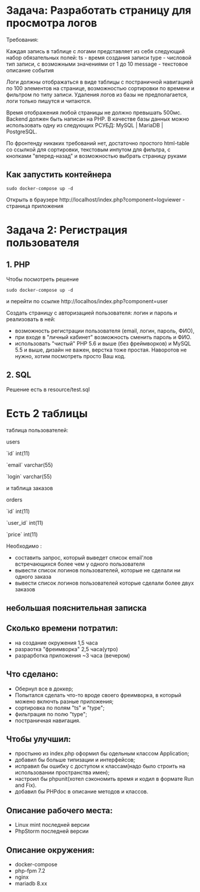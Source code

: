 # Задача: Разработать страницу для просмотра логов

Требования:

Каждая запись в таблице с логами представляет из себя следующий набор обязательных полей:
ts - время создания записи
type - числовой тип записи, с возможными значениями от 1 до 10
message - текстовое описание события

Логи должны отображаться в виде таблицы с постраничной навигацией по 100 элементов на странице, возможностью сортировки по времени и фильтром по типу записи. Удаления логов из базы не предполагается, логи только пишутся и читаются.

Время отображения любой страницы не должно превышать 500мс. Backend должен быть написан на PHP. В качестве базы данных можно использовать одну из следующих РСУБД: MySQL | MariaDB | PostgreSQL.

По фронтенду никаких требований нет, достаточно простого html-table со ссылкой для сортировки, текстовым инпутом для фильтра, с кнопками "вперед-назад" и возможностью выбрать страницу руками

## Как запустить контейнера
`sudo docker-compose up -d`

Открыть в браузере
http://localhost/index.php?component=logviewer - страница приложения

# Задача 2: Регистрация пользователя




## 1. PHP
Чтобы посмотреть решение 

`sudo docker-compose up -d`

и перейти по ссылке http://localhos/index.php?component=user

Создать страницу с авторизацией пользователя: логин и пароль и реализовать в ней:
- возможность регистрации пользователя (email, логин, пароль, ФИО),
- при входе в "личный кабинет" возможность сменить пароль и ФИО.
- использовать "чистый" PHP 5.6 и выше (без фреймворков) и MySQL 5.5 и выше, дизайн не важен, верстка тоже простая. Наворотов не нужно, хотим посмотреть просто Ваш код.

## 2. SQL

Решение есть в resource/test.sql

# Есть 2 таблицы

таблица пользователей:

users

\`id\` int(11)

\`email\` varchar(55)

\`login\` varchar(55)

и таблица заказов

orders

\`id\` int(11)

\`user_id\` int(11)

\`price\` int(11)

Необходимо :
- составить запрос, который выведет список email'лов встречающихся более чем у одного пользователя
- вывести список логинов пользователей, которые не сделали ни одного заказа
- вывести список логинов пользователей которые сделали более двух заказов


























## небольшая пояснительная записка

## Сколько времени потратил:
- на создание окружения 1,5 часа
- разраотка "фреимворка" 2,5 часа(утро)
- разрарботка приложения ~3 часа (вечером)

## Что сделано:
- Обернул все в доккер;
- Попытался сделать что-то вроде своего фреимворка, в который можено включть разные приложения;
- сортировка по полям "ts" и "type";
- фильтрация по полю "type";
- постраничная навигация.

## Чтобы улучшил:
- простыню из index.php оформил бы одельным классом Application;
- добавил бы больше типизации и интерфейсов; 
- исправил бы ошибку с доступом к классам(надо было строить на использовании пространства имен);
- настроил бы phpunit(хотел сэкономить время и кодил в формате Run and Fix).
- добавил бы PHPdoc в описание методов и классов. 

## Описание рабочего места:
- Linux mint последней версии
- PhpStorm последней версии

## Описание окружения:
- docker-compose
- php-fpm 7.2
- nginx
- mariadb 8.xx


